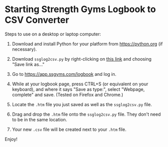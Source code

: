 # Starting Strength Gyms Logbook to CSV Converter

Steps to use on a desktop or laptop computer:

1. Download and install Python for your platform from https://python.org (if
necessary).

2. Download `ssglog2csv.py` by right-clicking on [this link](ssglog2csv.py?raw=1)
and choosing "Save link as..."

3. Go to https://app.ssgyms.com/logbook and log in.

4. While at your logbook page, press CTRL+S (or equivalent on your
keyboard), and where it says "Save as type:", select "Webpage, complete" and
save. (Tested on Firefox and Chrome.)

5. Locate the `.htm` file you just saved as well as the `ssglog2csv.py` file.

6. Drag and drop the `.htm` file onto the `ssglog2csv.py` file. They don't need
to be in the same location.

7. Your new `.csv` file will be created next to your `.htm` file.

Enjoy!
